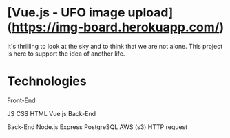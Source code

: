 

# [Vue.js - UFO image upload] (https://img-board.herokuapp.com/)
It's thrilling to look at the sky and to think that we are not alone. This project is here to support the idea of another life.

# Technologies
Front-End

JS
CSS
HTML
Vue.js
Back-End

Back-End 
Node.js
Express
PostgreSQL
AWS (s3)
HTTP request
